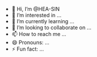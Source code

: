 - 👋 Hi, I’m @HEA-SIN
- 👀 I’m interested in ...
- 🌱 I’m currently learning ...
- 💞️ I’m looking to collaborate on ...
- 📫 How to reach me ...
- 😄 Pronouns: ...
- ⚡ Fun fact: ...

<!---
HEA-SIN/HEA-SIN is a ✨ special ✨ repository because its `README.md` (this file) appears on your GitHub profile.
You can click the Preview link to take a look at your changes.
--->
